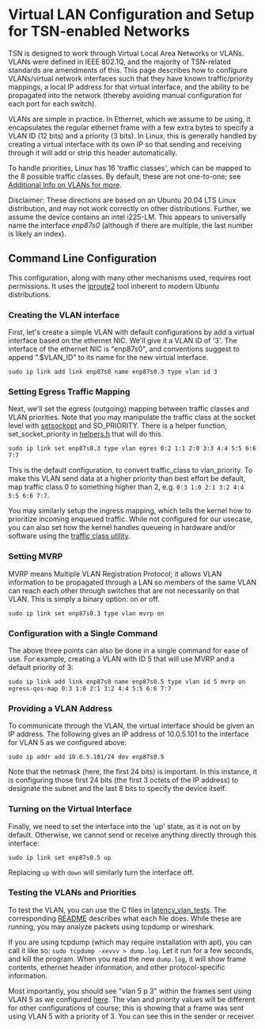# Virtual LAN Configuration and Setup for TSN-enabled Networks

TSN is designed to work through Virtual Local Area Networks or VLANs. VLANs were defined in IEEE 802.1Q, and the majority of TSN-related standards are amendments of this. This page describes how to configure VLANs/virtual network interfaces such that they have known traffic/priority mappings, a local IP address for that virtual interface, and the ability to be propagated into the network (thereby avoiding manual configuration for each port for each switch).

VLANs are simple in practice. In Ethernet, which we assume to be using, it encapsulates the regular ethernet frame with a few extra bytes to specify a VLAN ID (12 bits) and a priority (3 bits). In Linux, this is generally handled by creating a virtual interface with its own IP so that sending and receiving through it will add or strip this header automatically. 

To handle priorities, Linux has 16 'traffic classes', which can be mapped to the 8 possible traffic classes. By default, these are not one-to-one; see [Additional Info on VLANs for more](./info_and_errata.md#vlan).

Disclaimer: These directions are based on an Ubuntu 20.04 LTS Linux distribution, and may not work correctly on other distributions. Further, we assume the device contains an intel i225-LM. This appears to universally name the interface *enp87s0* (although if there are multiple, the last number is likely an index).

## Command Line Configuration

<!-- Most directions online are for command-line configuration. This has the advantage of being easier to setup and debug, but the disadvantage of not persisting across resets. For that, please see [File-Based Configuration](##file-based-configuration). -->

This configuration, along with many other mechanisms used, requires root permissions. It uses the [iproute2](http://manpages.ubuntu.com/manpages/trusty/man8/ip.8.html) tool inherent to modern Ubuntu distributions.

### Creating the VLAN interface

First, let's create a simple VLAN with default configurations by add a virtual interface based on the ethernet NIC. We'll give it a VLAN ID of '3'. The interface of the ethernet NIC is "enp87s0", and conventions suggest to append ".$VLAN_ID" to its name for the new virtual interface.

```
sudo ip link add link enp87s0 name enp87s0.3 type vlan id 3
```

### Setting Egress Traffic Mapping

Next, we'll set the egress (outgoing) mapping between traffic classes and VLAN priorities. Note that you may manipulate the traffic class at the socket level with [setsockopt](https://man7.org/linux/man-pages/man2/setsockopt.2.html) and SO_PRIORITY. There is a helper function, set_socket_priority in [helpers.h](latency_vlan_tests/helpers.h) that will do this.

```
sudo ip link set enp87s0.3 type vlan egres 0:2 1:1 2:0 3:3 4:4 5:5 6:6 7:7
```

This is the default configuration, to convert traffic_class to vlan_priority. To make this VLAN send data at a higher priority than best effort be default, map traffic class 0 to something higher than 2, e.g. ```0:3 1:0 2:1 3:2 4:4 5:5 6:6 7:7```.

You may similarly setup the ingress mapping, which tells the kernel how to prioritize incoming enqueued traffic. While not configured for our usecase, you can also set how the kernel handles queueing in hardware and/or software using the [traffic class utility](https://tsn.readthedocs.io/qdiscs.html#configuring-tsn-qdiscs).

### Setting MVRP

MVRP means Multiple VLAN Registration Protocol; it allows VLAN information to be propagated through a LAN so members of the same VLAN can reach each other through switches that are not necessarily on that VLAN. This is simply a binary option: on or off.

```
sudo ip link set enp87s0.3 type vlan mvrp on
```

### Configuration with a Single Command

The above three points can also be done in a single command for ease of use. For example, creating a VLAN with ID 5 that will use MVRP and a default priority of 3:

```
sudo ip link add link enp87s0 name enp87s0.5 type vlan id 5 mvrp on egress-qos-map 0:3 1:0 2:1 3:2 4:4 5:5 6:6 7:7
```

### Providing a VLAN Address

To communicate through the VLAN, the virtual interface should be given an IP address. The following gives an IP address of 10.0.5.101 to the interface for VLAN 5 as we configured above:

```
sudo ip addr add 10.0.5.101/24 dev enp87s0.5
```

Note that the netmask (here, the first 24 bits) is important. In this instance, it is configuring those first 24 bits (the first 3 octets of the IP address) to designate the subnet and the last 8 bits to specify the device itself.

### Turning on the Virtual Interface

Finally, we need to set the interface into the 'up' state, as it is not on by default. Otherwise, we cannot send or receive anything directly through this interface:

```
sudo ip link set enp87s0.5 up
```

Replacing ```up``` with ```down``` will similarly turn the interface off.

### Testing the VLANs and Priorities

To test the VLAN, you can use the C files in [latency_vlan_tests](latency_vlan_tests). The corresponding [README](latency_vlan_tests/README.md) describes what each file does. While these are running, you may analyze packets using tcpdump or wireshark.

If you are using tcpdump (which may require installation with apt), you can call it like so: ```sudo tcpdump -xevvv > dump.log```. Let it run for a few seconds, and kill the program. When you read the new ```dump.log```, it will show frame contents, ethernet header information, and other protocol-specific information.

Most importantly, you should see "vlan 5 p 3" within the frames sent using VLAN 5 as we configured [here](#configuration-with-a-single-command). The vlan and priority values will be different for other configurations of course; this is showing that a frame was sent using VLAN 5 with a priority of 3. You can see this in the sender or receiver.

<!-- ## File-Based Configuration -->

<!-- File-based configuration is harder to debug, but will persist across device/network-service reboots. Ubuntu versions newer than 17.10 use [netplan](https://netplan.io/examples/) rather than /etc/network/interfaces.

Note that one alternative to netplan would be to run a shell script with the CLI configuration commands at boot

<TODO> -->

<!-- 
## Configuration the Switch

### Enable VLANs

### Enable MVRP

### Set the priority mapping (egress only)

### See the Configured and Learned VLANs

#### See the IPs Associated with VLANs 
-->
